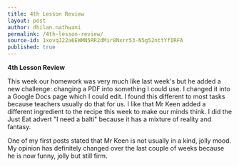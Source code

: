 ```yaml
---
title: 4th Lesson Review
layout: post
author: dhilan.nathwani
permalink: /4th-lesson-review/
source-id: 1xovqJ22a6EWMN5RR2dMir8Nxrr53-N5g52nttYfIRFA
published: true
---
```

**4th Lesson Review**

This week our homework was very much like last week's but he added a new challenge: changing a PDF into something I could use. I changed it into a Google Docs page which I could edit. I found this different to most tasks because teachers usually do that for us. I like that Mr Keen added a different ingredient to the recipe this week to make our minds think. I did the Just Eat advert "I need a balti" because it has a mixture of reality and fantasy. 

One of my first posts stated that Mr Keen is not usually in a kind, jolly mood. My opinion has definitely changed over the last couple of weeks because he is now funny, jolly but still firm.

